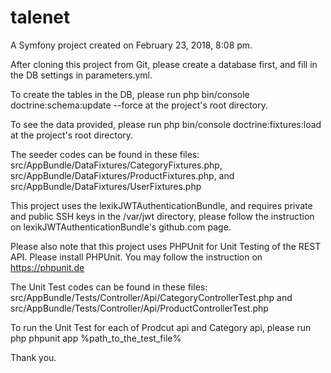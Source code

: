 talenet
=======

A Symfony project created on February 23, 2018, 8:08 pm.

After cloning this project from Git, please create a database first, and fill in the DB settings in parameters.yml.

To create the tables in the DB, please run php bin/console doctrine:schema:update --force at the project's root directory.

To see the data provided, please run php bin/console doctrine:fixtures:load at the project's root directory.

The seeder codes can be found in these files: src/AppBundle/DataFixtures/CategoryFixtures.php, src/AppBundle/DataFixtures/ProductFixtures.php, and src/AppBundle/DataFixtures/UserFixtures.php

This project uses the lexikJWTAuthenticationBundle, and requires private and public SSH keys in the /var/jwt directory, please follow the instruction on lexikJWTAuthenticationBundle's github.com page.

Please also note that this project uses PHPUnit for Unit Testing of the REST API. Please install PHPUnit.  You may follow the instruction on https://phpunit.de

The Unit Test codes can be found in these files: src/AppBundle/Tests/Controller/Api/CategoryControllerTest.php and src/AppBundle/Tests/Controller/Api/ProductControllerTest.php

To run the Unit Test for each of Prodcut api and Category api, please run php phpunit app %path_to_the_test_file%

Thank you.
